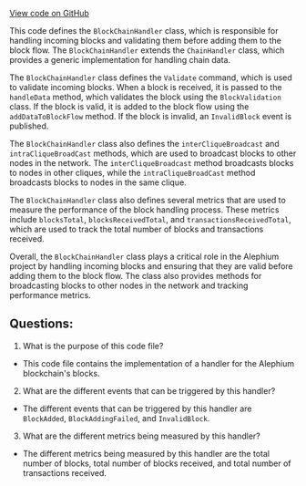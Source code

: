 [View code on GitHub](https://github.com/alephium/alephium/flow/src/main/scala/org/alephium/flow/handler/BlockChainHandler.scala)

This code defines the `BlockChainHandler` class, which is responsible for handling incoming blocks and validating them before adding them to the block flow. The `BlockChainHandler` extends the `ChainHandler` class, which provides a generic implementation for handling chain data. 

The `BlockChainHandler` class defines the `Validate` command, which is used to validate incoming blocks. When a block is received, it is passed to the `handleData` method, which validates the block using the `BlockValidation` class. If the block is valid, it is added to the block flow using the `addDataToBlockFlow` method. If the block is invalid, an `InvalidBlock` event is published. 

The `BlockChainHandler` class also defines the `interCliqueBroadcast` and `intraCliqueBroadCast` methods, which are used to broadcast blocks to other nodes in the network. The `interCliqueBroadcast` method broadcasts blocks to nodes in other cliques, while the `intraCliqueBroadCast` method broadcasts blocks to nodes in the same clique. 

The `BlockChainHandler` class also defines several metrics that are used to measure the performance of the block handling process. These metrics include `blocksTotal`, `blocksReceivedTotal`, and `transactionsReceivedTotal`, which are used to track the total number of blocks and transactions received. 

Overall, the `BlockChainHandler` class plays a critical role in the Alephium project by handling incoming blocks and ensuring that they are valid before adding them to the block flow. The class also provides methods for broadcasting blocks to other nodes in the network and tracking performance metrics.
## Questions: 
 1. What is the purpose of this code file?
- This code file contains the implementation of a handler for the Alephium blockchain's blocks.
2. What are the different events that can be triggered by this handler?
- The different events that can be triggered by this handler are `BlockAdded`, `BlockAddingFailed`, and `InvalidBlock`.
3. What are the different metrics being measured by this handler?
- The different metrics being measured by this handler are the total number of blocks, total number of blocks received, and total number of transactions received.